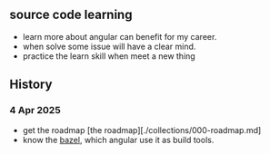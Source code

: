 ## source code learning

- learn more about angular can benefit for my career.
- when solve some issue will have a clear mind.
- practice the learn skill when meet a new thing

## History

### 4 Apr 2025
- get the roadmap [the roadmap][./collections/000-roadmap.md]
- know the [bazel](https://bazel.build/), which angular use it as build tools.